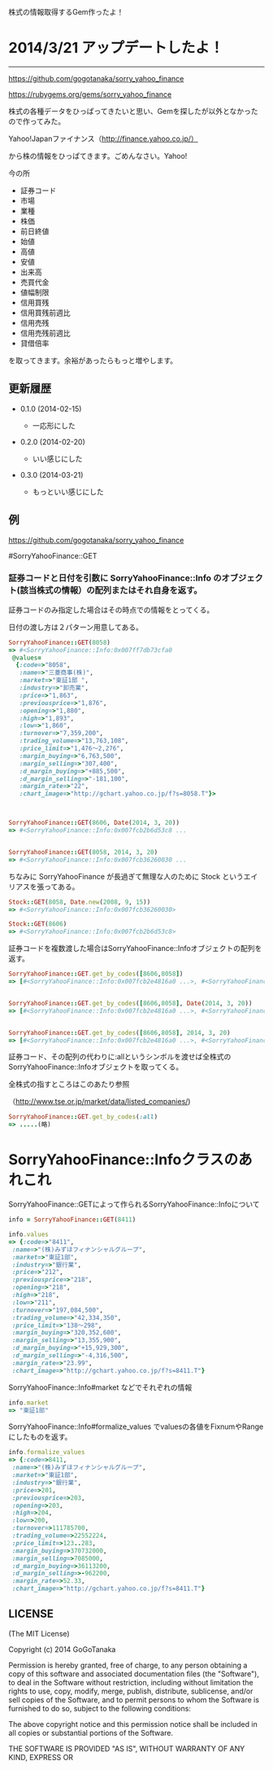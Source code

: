 株式の情報取得するGem作ったよ！

# 2014/3/21 アップデートしたよ！
--------

https://github.com/gogotanaka/sorry_yahoo_finance

https://rubygems.org/gems/sorry_yahoo_finance

株式の各種データをひっぱってきたいと思い、Gemを探したが以外となかったので作ってみた。

Yahoo!Japanファイナンス（http://finance.yahoo.co.jp/）

から株の情報をひっぱてきます。ごめんなさい。Yahoo!

今の所

* 証券コード
* 市場
* 業種
* 株価
* 前日終値
* 始値
* 高値
* 安値
* 出来高
* 売買代金
* 値幅制限
* 信用買残
* 信用買残前週比
* 信用売残
* 信用売残前週比
* 貸借倍率

を取ってきます。余裕があったらもっと増やします。

更新履歴
--------
* 0.1.0 (2014-02-15)
  * 一応形にした

* 0.2.0 (2014-02-20)
  * いい感じにした
* 0.3.0 (2014-03-21)
  * もっといい感じにした


例
--------

https://github.com/gogotanaka/sorry_yahoo_finance

#SorryYahooFinance::GET

### 証券コードと日付を引数に SorryYahooFinance::Info のオブジェクト(該当株式の情報）の配列またはそれ自身を返す。

証券コードのみ指定した場合はその時点での情報をとってくる。

日付の渡し方は２パターン用意してある。

```ruby:ex1.rb
SorryYahooFinance::GET(8058)
=> #<SorryYahooFinance::Info:0x007ff7db73cfa0
 @values=
  {:code=>"8058",
   :name=>"三菱商事(株)",
   :market=>"東証1部 ",
   :industry=>"卸売業",
   :price=>"1,863",
   :previousprice=>"1,876",
   :opening=>"1,880",
   :high=>"1,893",
   :low=>"1,860",
   :turnover=>"7,359,200",
   :trading_volume=>"13,763,108",
   :price_limit=>"1,476～2,276",
   :margin_buying=>"6,763,500",
   :margin_selling=>"307,400",
   :d_margin_buying=>"+885,500",
   :d_margin_selling=>"-181,100",
   :margin_rate=>"22",
   :chart_image=>"http://gchart.yahoo.co.jp/f?s=8058.T"}>



SorryYahooFinance::GET(8606, Date(2014, 3, 20))
=> #<SorryYahooFinance::Info:0x007fcb2b6d53c8 ...


SorryYahooFinance::GET(8058, 2014, 3, 20)
=> #<SorryYahooFinance::Info:0x007fcb36260030 ...

```


ちなみに SorryYahooFinance が長過ぎて無理な人のために Stock というエイリアスを張ってある。

```ruby:ex2.rb
Stock::GET(8058, Date.new(2008, 9, 15))
=> #<SorryYahooFinance::Info:0x007fcb36260030>

Stock::GET(8606)
=> #<SorryYahooFinance::Info:0x007fcb2b6d53c8>
```


証券コードを複数渡した場合はSorryYahooFinance::Infoオブジェクトの配列を返す。

```ruby:ex3.rb
SorryYahooFinance::GET.get_by_codes([8606,8058])
=> [#<SorryYahooFinance::Info:0x007fcb2e4816a0 ...>, #<SorryYahooFinance::Info:0x007fcb30a17e78 ... >]


SorryYahooFinance::GET.get_by_codes([8606,8058], Date(2014, 3, 20))
=> [#<SorryYahooFinance::Info:0x007fcb2e4816a0 ...>, #<SorryYahooFinance::Info:0x007fcb30a17e78 ... >]


SorryYahooFinance::GET.get_by_codes([8606,8058], 2014, 3, 20)
=> [#<SorryYahooFinance::Info:0x007fcb2e4816a0 ...>, #<SorryYahooFinance::Info:0x007fcb30a17e78 ... >]


```

証券コード、その配列の代わりに:allというシンボルを渡せば全株式のSorryYahooFinance::Infoオブジェクトを取ってくる。

全株式の指すところはこのあたり参照

（http://www.tse.or.jp/market/data/listed_companies/)

```ruby:ex4.rb
SorryYahooFinance::GET.get_by_codes(:all)
=> .....(略)
```




# SorryYahooFinance::Infoクラスのあれこれ

SorryYahooFinance::GETによって作られるSorryYahooFinance::Infoについて



```ruby:ex5.rb
info = SorryYahooFinance::GET(8411)

info.values
=> {:code=>"8411",
 :name=>"(株)みずほフィナンシャルグループ",
 :market=>"東証1部",
 :industry=>"銀行業",
 :price=>"212",
 :previousprice=>"218",
 :opening=>"218",
 :high=>"218",
 :low=>"211",
 :turnover=>"197,084,500",
 :trading_volume=>"42,334,350",
 :price_limit=>"138～298",
 :margin_buying=>"320,352,600",
 :margin_selling=>"13,355,900",
 :d_margin_buying=>"+15,929,300",
 :d_margin_selling=>"-4,316,500",
 :margin_rate=>"23.99",
 :chart_image=>"http://gchart.yahoo.co.jp/f?s=8411.T"}
```

SorryYahooFinance::Info#market などでそれぞれの情報

```ruby:ex6.rb
info.market
=> "東証1部"
```


SorryYahooFinance::Info#formalize_values でvaluesの各値をFixnumやRangeにしたものを返す。

```ruby:ex7.rb
info.formalize_values
=> {:code=>8411,
 :name=>"(株)みずほフィナンシャルグループ",
 :market=>"東証1部",
 :industry=>"銀行業",
 :price=>201,
 :previousprice=>203,
 :opening=>203,
 :high=>204,
 :low=>200,
 :turnover=>111785700,
 :trading_volume=>22552224,
 :price_limit=>123..283,
 :margin_buying=>370732000,
 :margin_selling=>7085000,
 :d_margin_buying=>36113200,
 :d_margin_selling=>-962200,
 :margin_rate=>52.33,
 :chart_image=>"http://gchart.yahoo.co.jp/f?s=8411.T"}
```

LICENSE
-------
(The MIT License)

Copyright (c) 2014 GoGoTanaka

Permission is hereby granted, free of charge, to any person obtaining a copy
of this software and associated documentation files (the "Software"), to deal
in the Software without restriction, including without limitation the rights
to use, copy, modify, merge, publish, distribute, sublicense, and/or sell
copies of the Software, and to permit persons to whom the Software is
furnished to do so, subject to the following conditions:

The above copyright notice and this permission notice shall be included in
all copies or substantial portions of the Software.

THE SOFTWARE IS PROVIDED "AS IS", WITHOUT WARRANTY OF ANY KIND, EXPRESS OR
